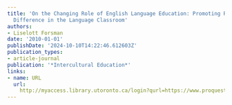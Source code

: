 ```yaml
---
title: 'On the Changing Role of English Language Education: Promoting Respect for
  Difference in the Language Classroom'
authors:
- Liselott Forsman
date: '2010-01-01'
publishDate: '2024-10-10T14:22:46.612603Z'
publication_types:
- article-journal
publication: '*Intercultural Education*'
links:
- name: URL
  url: 
    http://myaccess.library.utoronto.ca/login?qurl=https://www.proquest.com/docview/851230732?accountid=14771&bdid=38382&_bd=GkhuuGZsS6w8vMTMX5JQfU3jWck%3D
---
```

